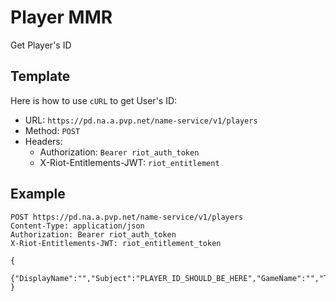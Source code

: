 # Player MMR
Get Player's ID

## Template
Here is how to use `cURL` to get User's ID:
- URL: `https://pd.na.a.pvp.net/name-service/v1/players`
- Method: `POST`
- Headers:
    - Authorization: `Bearer riot_auth_token`
    - X-Riot-Entitlements-JWT: `riot_entitlement`

## Example
```http
POST https://pd.na.a.pvp.net/name-service/v1/players
Content-Type: application/json
Authorization: Bearer riot_auth_token
X-Riot-Entitlements-JWT: riot_entitlement_token

{
  {"DisplayName":"","Subject":"PLAYER_ID_SHOULD_BE_HERE","GameName":"","TagLine":""}
}
```
